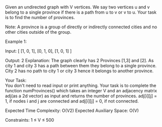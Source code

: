 Given an undirected graph with V vertices. We say two vertices u and v belong to a single province if there is a path from u to v or v to u. Your task is to find the number of provinces.

Note: A province is a group of directly or indirectly connected cities and no other cities outside of the group.

Example 1:

Input:
[
[1, 0, 1],
[0, 1, 0],
[1, 0, 1]
]

Output:
2
Explanation:
The graph clearly has 2 Provinces [1,3] and [2]. As city 1 and city 3 has a path between them they belong to a single province. City 2 has no path to city 1 or city 3 hence it belongs to another province.

Your Task:  
You don't need to read input or print anything. Your task is to complete the function numProvinces() which takes an integer V and an adjacency matrix adj(as a 2d vector) as input and returns the number of provinces. adj[i][j] = 1, if nodes i and j are connected and adj[i][j] = 0, if not connected.

Expected Time Complexity: O(V2)
Expected Auxiliary Space: O(V)

Constraints:
1 ≤ V ≤ 500
